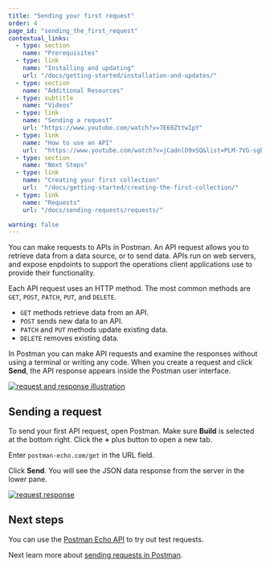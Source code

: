 ```yaml
---
title: "Sending your first request"
order: 4
page_id: "sending_the_first_request"
contextual_links:
  - type: section
    name: "Prerequisites"
  - type: link
    name: "Installing and updating"
    url: "/docs/getting-started/installation-and-updates/"
  - type: section
    name: "Additional Resources"
  - type: subtitle
    name: "Videos"
  - type: link
    name: "Sending a request"
    url: "https://www.youtube.com/watch?v=7E60ZttwIpY"
  - type: link
    name: "How to use an API"
    url:  "https://www.youtube.com/watch?v=jCadnlO9xSQ&list=PLM-7VG-sgbtBBnWb2Jc5kufgtWYEmiMAw"
  - type: section
    name: "Next Steps"
  - type: link
    name: "Creating your first collection"
    url:  "/docs/getting-started/creating-the-first-collection/"
  - type: link
    name: "Requests"
    url: "/docs/sending-requests/requests/"

warning: false
---
```


You can make requests to APIs in Postman. An API request allows you to retrieve data from a data source, or to send data. APIs run on web servers, and expose enpdoints to support the operations client applications use to provide their functionality.

Each API request uses an HTTP method. The most common methods are `GET`, `POST`, `PATCH`, `PUT`, and `DELETE`.

* `GET` methods retrieve data from an API.
* `POST` sends new data to an API.
* `PATCH` and `PUT` methods update existing data.
* `DELETE` removes existing data.

In Postman you can make API requests and examine the responses without using a terminal or writing any code. When you create a request and click **Send**, the API response appears inside the Postman user interface.

[![request and response illustration](https://assets.postman.com/postman-docs/anatomy-of-a-request.png)](https://assets.postman.com/postman-docs/anatomy-of-a-request.png)

## Sending a request

To send your first API request, open Postman. Make sure __Build__ is selected at the bottom right. Click the __+__ plus button to open a new tab.

Enter `postman-echo.com/get` in the URL field.

Click **Send**. You will see the JSON data response from the server in the lower pane.

[![request response](https://assets.postman.com/postman-docs/first-request-sent.png)](https://assets.postman.com/postman-docs/first-request-sent.png)

## Next steps

You can use the [Postman Echo API](https://explore.postman.com/templates/1358/postman-echo) to try out test requests.

Next learn more about [sending requests in Postman](/docs/sending-requests/requests/).
